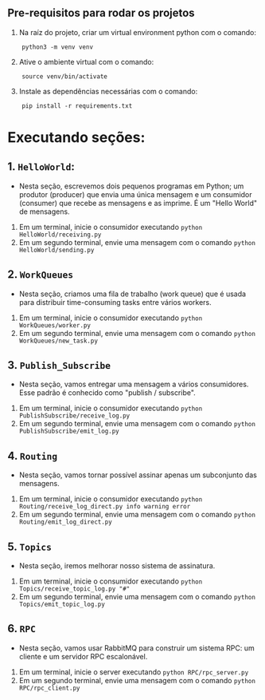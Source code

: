 ## Pre-requisitos para rodar os projetos
1. Na raíz do projeto, criar um virtual environment python com o comando:
```
    python3 -m venv venv
```

2. Ative o ambiente virtual com o comando:
```
    source venv/bin/activate
```

3. Instale as dependências necessárias com o comando:
```
    pip install -r requirements.txt
```

# Executando seções:
## 1. `HelloWorld`:
- Nesta seção, escrevemos dois pequenos programas em Python; um produtor (producer) que envia uma única mensagem e um consumidor (consumer) que recebe as mensagens e as imprime. É um "Hello World" de mensagens.
1. Em um terminal, inicie o consumidor executando `python HelloWorld/receiving.py`
2. Em um segundo terminal, envie uma mensagem com o comando `python HelloWorld/sending.py`

## 2. `WorkQueues`
- Nesta seção, criamos uma fila de trabalho (work queue) que é usada para distribuir time-consuming tasks entre vários workers.
1. Em um terminal, inicie o consumidor executando `python WorkQueues/worker.py`
2. Em um segundo terminal, envie uma mensagem com o comando `python WorkQueues/new_task.py`

## 3. `Publish_Subscribe`
- Nesta seção, vamos entregar uma mensagem a vários consumidores. Esse padrão é conhecido como "publish / subscribe".
1. Em um terminal, inicie o consumidor executando `python PublishSubscribe/receive_log.py`
2. Em um segundo terminal, envie uma mensagem com o comando `python PublishSubscribe/emit_log.py`

## 4. `Routing`
- Nesta seção, vamos tornar possível assinar apenas um subconjunto das mensagens.
1. Em um terminal, inicie o consumidor executando `python Routing/receive_log_direct.py info warning error`
2. Em um segundo terminal, envie uma mensagem com o comando `python Routing/emit_log_direct.py`

## 5. `Topics`
- Nesta seção, iremos melhorar nosso sistema de assinatura.
1. Em um terminal, inicie o consumidor executando `python Topics/receive_topic_log.py "#"`
2. Em um segundo terminal, envie uma mensagem com o comando `python Topics/emit_topic_log.py`

## 6. `RPC`
- Nesta seção, vamos usar RabbitMQ para construir um sistema RPC: um cliente e um servidor RPC escalonável.
1. Em um terminal, inicie o server executando `python RPC/rpc_server.py`
2. Em um segundo terminal, envie uma mensagem com o comando `python RPC/rpc_client.py`